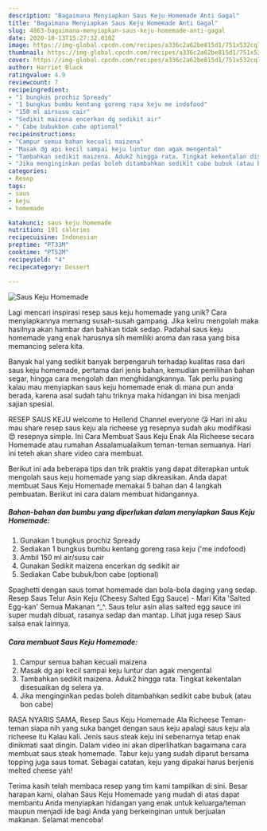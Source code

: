 ```yaml
---
description: "Bagaimana Menyiapkan Saus Keju Homemade Anti Gagal"
title: "Bagaimana Menyiapkan Saus Keju Homemade Anti Gagal"
slug: 4863-bagaimana-menyiapkan-saus-keju-homemade-anti-gagal
date: 2020-10-13T15:27:32.010Z
image: https://img-global.cpcdn.com/recipes/a336c2a62be815d1/751x532cq70/saus-keju-homemade-foto-resep-utama.jpg
thumbnail: https://img-global.cpcdn.com/recipes/a336c2a62be815d1/751x532cq70/saus-keju-homemade-foto-resep-utama.jpg
cover: https://img-global.cpcdn.com/recipes/a336c2a62be815d1/751x532cq70/saus-keju-homemade-foto-resep-utama.jpg
author: Harriet Black
ratingvalue: 4.9
reviewcount: 7
recipeingredient:
- "1 bungkus prochiz Spready"
- "1 bungkus bumbu kentang goreng rasa keju me indofood"
- "150 ml airsusu cair"
- "Sedikit maizena encerkan dg sedikit air"
- " Cabe bubukbon cabe optional"
recipeinstructions:
- "Campur semua bahan kecuali maizena"
- "Masak dg api kecil sampai keju luntur dan agak mengental"
- "Tambahkan sedikit maizena. Aduk2 hingga rata. Tingkat kekentalan disesuaikan dg selera ya."
- "Jika menginginkan pedas boleh ditambahkan sedikit cabe bubuk (atau bon cabe)"
categories:
- Resep
tags:
- saus
- keju
- homemade

katakunci: saus keju homemade 
nutrition: 191 calories
recipecuisine: Indonesian
preptime: "PT33M"
cooktime: "PT52M"
recipeyield: "4"
recipecategory: Dessert

---
```



![Saus Keju Homemade](https://img-global.cpcdn.com/recipes/a336c2a62be815d1/751x532cq70/saus-keju-homemade-foto-resep-utama.jpg)

Lagi mencari inspirasi resep saus keju homemade yang unik? Cara menyiapkannya memang susah-susah gampang. Jika keliru mengolah maka hasilnya akan hambar dan bahkan tidak sedap. Padahal saus keju homemade yang enak harusnya sih memiliki aroma dan rasa yang bisa memancing selera kita.

Banyak hal yang sedikit banyak berpengaruh terhadap kualitas rasa dari saus keju homemade, pertama dari jenis bahan, kemudian pemilihan bahan segar, hingga cara mengolah dan menghidangkannya. Tak perlu pusing kalau mau menyiapkan saus keju homemade enak di mana pun anda berada, karena asal sudah tahu triknya maka hidangan ini bisa menjadi sajian spesial.

RESEP SAUS KEJU welcome to Hellend Channel everyone 😘 Hari ini aku mau share resep saus keju ala richeese yg resepnya sudah aku modifikasi 😍 resepnya simple. Ini Cara Membuat Saus Keju Enak Ala Richeese secara Homemade atau rumahan Assalamualaikum teman-teman semuanya. Hari ini teteh akan share video cara membuat.


Berikut ini ada beberapa tips dan trik praktis yang dapat diterapkan untuk mengolah saus keju homemade yang siap dikreasikan. Anda dapat membuat Saus Keju Homemade memakai 5 bahan dan 4 langkah pembuatan. Berikut ini cara dalam membuat hidangannya.

<!--inarticleads1-->

##### Bahan-bahan dan bumbu yang diperlukan dalam menyiapkan Saus Keju Homemade:

1. Gunakan 1 bungkus prochiz Spready
1. Sediakan 1 bungkus bumbu kentang goreng rasa keju (&#39;me indofood)
1. Ambil 150 ml air/susu cair
1. Gunakan Sedikit maizena encerkan dg sedikit air
1. Sediakan  Cabe bubuk/bon cabe (optional)


Spaghetti dengan saus tomat homemade dan bola-bola daging yang sedap. Resep Saus Telur Asin Keju (Cheesy Salted Egg Sauce) - Mari Kita &#39;Salted Egg-kan&#39; Semua Makanan ^_^. Saus telur asin alias salted egg sauce ini super mudah dibuat, rasanya sedap dan mantap. Lihat juga resep Saus salsa enak lainnya. 

<!--inarticleads2-->

##### Cara membuat Saus Keju Homemade:

1. Campur semua bahan kecuali maizena
1. Masak dg api kecil sampai keju luntur dan agak mengental
1. Tambahkan sedikit maizena. Aduk2 hingga rata. Tingkat kekentalan disesuaikan dg selera ya.
1. Jika menginginkan pedas boleh ditambahkan sedikit cabe bubuk (atau bon cabe)


RASA NYARIS SAMA, Resep Saus Keju Homemade Ala Richeese Teman-teman siapa nih yang suka banget dengan saus keju apalagi saus keju ala richeese itu Kalau kali. Jenis saus steak keju ini sebenarnya tetap enak dinikmati saat dingin. Dalam video ini akan diperlihatkan bagaimana cara membuat saus steak homemade. Tabur keju yang sudah diparut bersama topping juga saus tomat. Sebagai catatan, keju yang dipakai harus berjenis melted cheese yah! 

Terima kasih telah membaca resep yang tim kami tampilkan di sini. Besar harapan kami, olahan Saus Keju Homemade yang mudah di atas dapat membantu Anda menyiapkan hidangan yang enak untuk keluarga/teman maupun menjadi ide bagi Anda yang berkeinginan untuk berjualan makanan. Selamat mencoba!
